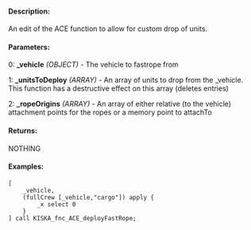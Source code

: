#### Description:
An edit of the ACE function to allow for custom drop of units.

#### Parameters:
0: **_vehicle** *(OBJECT)* - The vehicle to fastrope from

1: **_unitsToDeploy** *(ARRAY)* - An array of units to drop from the _vehicle.
    This function has a destructive effect on this array (deletes entries)

2: **_ropeOrigins** *(ARRAY)* - An array of either relative (to the vehicle) attachment
    points for the ropes or a memory point to attachTo

#### Returns:
NOTHING

#### Examples:
```sqf
[
    _vehicle,
    (fullCrew [_vehicle,"cargo"]) apply {
        _x select 0
    }
] call KISKA_fnc_ACE_deployFastRope;
```

